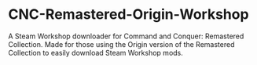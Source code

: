 # CNC-Remastered-Origin-Workshop
A Steam Workshop downloader for Command and Conquer: Remastered Collection. Made for those using the Origin version of the Remastered Collection to easily download Steam Workshop mods.
